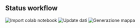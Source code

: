 ## Status workflow

![Import colab notebook](https://github.com/vincnardelli/covstat/workflows/Import%20colab%20notebook/badge.svg)
![Update dati](https://github.com/vincnardelli/covstat/workflows/Update%20dati/badge.svg)
![Generazione mappa](https://github.com/vincnardelli/covstat/workflows/Generazione%20mappa/badge.svg)

